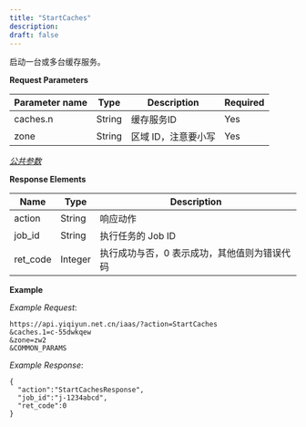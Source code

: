 ```yaml
---
title: "StartCaches"
description: 
draft: false
---
```




启动一台或多台缓存服务。

**Request Parameters**

| Parameter name | Type | Description | Required |
| --- | --- | --- | --- |
| caches.n | String | 缓存服务ID | Yes |
| zone | String | 区域 ID，注意要小写 | Yes |

[_公共参数_](../../../parameters/)

**Response Elements**

| Name | Type | Description |
| --- | --- | --- |
| action | String | 响应动作 |
| job_id | String | 执行任务的 Job ID |
| ret_code | Integer | 执行成功与否，0 表示成功，其他值则为错误代码 |

**Example**

_Example Request_:

```
https://api.yiqiyun.net.cn/iaas/?action=StartCaches
&caches.1=c-55dwkqew
&zone=zw2
&COMMON_PARAMS
```

_Example Response_:

```
{
  "action":"StartCachesResponse",
  "job_id":"j-1234abcd",
  "ret_code":0
}
```
